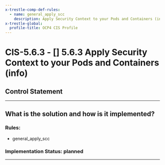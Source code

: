 ```yaml
---
x-trestle-comp-def-rules:
  - name: general_apply_scc
    description: Apply Security Context to your Pods and Containers (info)
x-trestle-global:
  profile-title: OCP4 CIS Profile
---
```


# CIS-5.6.3 - \[\] 5.6.3 Apply Security Context to your Pods and Containers (info)

## Control Statement

______________________________________________________________________

## What is the solution and how is it implemented?

<!-- For implementation status enter one of: implemented, partial, planned, alternative, not-applicable -->

<!-- Note that the list of rules under ### Rules: is read-only and changes will not be captured after assembly to JSON -->

### Rules:

  - general_apply_scc

### Implementation Status: planned

______________________________________________________________________
